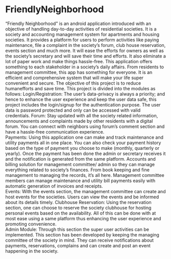 # FriendlyNeighborhood
“Friendly Neighborhood” is an android application introduced with an objective of handling day-to-day activities of residential societies. It is a society and accounting management system for apartments and housing societies. It provides a platform for users to perform activities like paying maintenance, file a complaint in the society’s forum, club house reservation, events section and much more. It will ease the efforts for owners as well as the society’s secretary and will save their time and efforts. It also eliminate a lot of paper work and make things hassle-free. 
This application offers something to each stakeholder in a society’s daily affairs. From residents to management committee, this app has something for everyone. It is an efficient and comprehensive system that will make your life super convenient and secure. The objective of this project is to reduce humanefforts and save time. 
This project is divided into the modules as follows: 
Login/Registration: The user’s data-privacy is always a priority; and hence to enhance the user experience and keep the user data safe, this project includes the login/signup for the authentication purpose. The user data is password protected and only can be accessed with valid credentials. 
Forum: Stay updated with all the society related information, announcements and complaints made by other residents with a digital forum. You can connect with neighbors using forum’s comment section and have a hassle-free communication experience.  
Payments: Using this application one can make and track maintenance and utility payments all in one place. You can also check your payment history based on the type of payment you choose to make (monthly, quarterly or yearly). Once the payment has been done the admin or secretary receives it and the notification is generated from the same platform. Accounts and billing solution for management committee/ admin so they can manage everything related to society’s finances. From book keeping and fine management to managing the records, it’s all here. Management committee members can manage maintenance and utility bill payments easily with automatic generation of invoices and receipts.  
Events: With the events section, the management committee can create and host events for the societies. Users can view the events and be informed about its details timely. 
Clubhouse Reservation: Using the reservation section, one can choose to reserve the society clubhouse for hosting personal events based on the availability. All of this can be done with at most ease using a same platform thus enhancing the user experience and promoting convenience.  
Admin Module: Through this section the super user activities can be implemented. This section has been developed by keeping the managing committee of the society in mind. They can receive notifications about payments, reservations, complains and can create and post an event happening in the society. 
